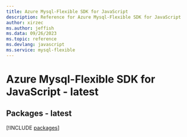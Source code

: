 ```yaml
---
title: Azure Mysql-Flexible SDK for JavaScript
description: Reference for Azure Mysql-Flexible SDK for JavaScript
author: xirzec
ms.author: jeffish
ms.data: 09/26/2023
ms.topic: reference
ms.devlang: javascript
ms.service: mysql-flexible
---
```

# Azure Mysql-Flexible SDK for JavaScript - latest
## Packages - latest
[!INCLUDE [packages](mysql-flexible-index.md)]